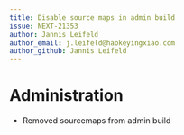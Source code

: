 ```yaml
---
title: Disable source maps in admin build
issue: NEXT-21353
author: Jannis Leifeld
author_email: j.leifeld@haokeyingxiao.com
author_github: Jannis Leifeld
---
```

# Administration
* Removed sourcemaps from admin build
